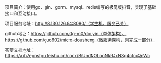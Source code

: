 项目简介：使用go、gin、gorm、mysql、redis编写的极简版抖音，实现了基础接口和互动接口。

项目服务地址：http://8.130.126.94:8080/（学生机、服务已关）

github地址：https://github.com/0g-m0/douyin（单体架构）、https://github.com/guo602/micro-dousheng（微服务架构，刚完成一部分）

答辩文档地址：https://axh7eppstgu.feishu.cn/docx/BiUndNOLooNkR4xN3g4ctcxQnWc
